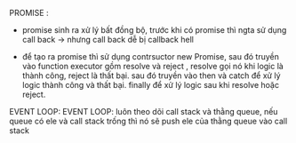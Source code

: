 PROMISE :
- promise sinh ra xử lý bất đồng bộ, trước khi có promise thì ngta sử dụng call back -> nhưng call back dễ bị callback hell

- để tạo ra promise thì sử dụng contrsuctor new Promise, sau đó truyền vào function executor gồm resolve và reject , resolve gọi nó khi logic là thành công, reject là thất bại. sau đó truyền vào then và catch để xử lý logic thành công và thất bại. finally để xử lý logic sau khi resolve hoặc reject.

EVENT LOOP: 
EVENT LOOP: luôn theo dõi call stack và thằng queue, nếu queue có ele và call stack trống thì nó sẽ push ele của thằng queue vào call stack